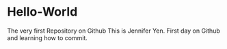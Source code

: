# Hello-World
The very first Repository on Github
This is Jennifer Yen. First day on Github and learning how to commit.

